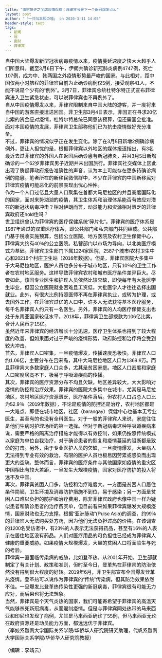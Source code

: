 ```yaml
---
title: "南财快评之全球疫情观察：菲律宾会是下一个新冠爆发点么"
layout: post
author: "「一只叫本熙の喵」 on 2020-3-11 14:05"
header-style: text
tags:
  - 新闻
  - 冠
  - 南财
  - 菲律宾
---
```


<head></head>
<body>
 <div align="left"> 
  <font style="color:rgb(0, 0, 0)"><font face="Arial"><font style="font-size:16px">自中国大陆爆发新型冠状病毒疫情以来，疫情蔓延速度之快大大超乎人们所意料。截至3月6日下午，伊朗共确诊新冠肺炎病例4747例，死亡107例，成为中、韩两国之外疫情形势最严峻的国家。与此相对，距中国仅两小时航程的菲律宾目前为止确诊病例仅5例，接受观察41人，不能不说是个少有的“例外”。3月7日，菲律宾总统杜特尔特正式宣布菲律宾进入卫生紧急状态，可以说菲律宾也不再例外了。</font></font></font> 
 </div> 
 <div align="left"> 
  <font style="color:rgb(0, 0, 0)"><font face="Arial"><font style="font-size:16px"> 自从中国疫情爆发以来，菲律宾限制来自中国大陆的游客，并一度将来自中国的游客直接遣送回国。菲卫生部3月4日表示，菲国正在寻求20亿比索的资金应对疫情，杜特尔特总统已同意该预算，但还需国会批准。面对本国疫情的发展，菲律宾卫生部称他们已为抗击疫情做好充分准备。 </font></font></font> 
 </div> 
 <div align="left"> 
  <font style="color:rgb(0, 0, 0)"><font face="Arial"><font style="font-size:16px">不过，菲律宾的情况似乎正在发生变化。除了在3月5日新增2例确诊病例外，更让人担忧的是，根据菲律宾以外地区的媒体报道指出，有3名最近去过菲律宾的外国人在返国后确诊患有新冠肺炎，并且3月5日新增确诊的一个62岁菲律宾男子近期并未出国旅行。菲律宾社交媒体上因此出现了质疑菲政府报告准确性的声音，认为本土可能存在更多待确诊病例的隐患。笔者所在的新移民微信群中，不少在菲律宾的中国新移民对菲律宾疫情可能恶化的前景表现出忧心忡忡。 </font></font></font> 
 </div> 
 <div align="left"> 
  <font style="color:rgb(0, 0, 0)"><font face="Arial"><font style="font-size:16px">作为一个人口过亿且大量人口聚集在首都大马尼拉区的并且高度国际化的国家，面对来势汹汹的疫情，其卫生体系和治理体系能否有效应对潜在的新冠状病毒冲击？相对伊朗而言，动员能力和资源相对匮乏的菲律宾政府还hold住吗？ </font></font></font> 
 </div> 
 <div align="left"> 
  <font style="color:rgb(0, 0, 0)"><font face="Arial"><font style="font-size:16px">世卫组织曾认为菲律宾的医疗保健系统“碎片化”。菲律宾的医疗体系是1987年通过的双重医疗体系，即公共部门和私营部门共同组成。公共部门基于税收实施预算，包括公立医院、地方医院及农村卫生保健中心，菲律宾大约有40%的公立医院。私营部门以市场为导向，以北美医疗模式为基础。菲律宾卫生部门下属1224家医院，2587个城市/农村卫生中心和20216个村庄卫生站（2016年数据）。但是，菲律宾医院大多集中于大马尼拉地区，医护人员也多分布于城市地区，只有10％的卫生工作者在农村地区服务。这样导致菲律宾农村和城市医疗条件差异巨大。尽管如此，该国专业医生和护理人员依然比较欠缺，即使每年有大批医学生毕业，但因公立医院就业困难且工资低，大批医学人才往往选择出国就业。此外，有很大比例持照医师不再在菲律宾执业，或转为护理，或去国外工作。在菲律宾过亿的人口中，许多人无法获得基本医疗服务，每千名菲律宾人约只有一名医生。另外，菲律宾的人均医疗保健支出也处于东南亚国家较低水平。2018年，菲律宾卫生部拨款为106亿比索，合计人民币才15亿。 </font></font></font> 
 </div> 
 <div align="left"> 
  <font style="color:rgb(0, 0, 0)"><font face="Arial"><font style="font-size:16px">虽然近年来菲律宾的经济增长十分迅速，医疗卫生体系也得到了较大程度的改善，但如果面对过于严峻的疫情形势，政府防控和治疗将会受到较大冲击。 </font></font></font> 
 </div> 
 <div align="left"> 
  <font style="color:rgb(0, 0, 0)"><font face="Arial"><font style="font-size:16px">首先，菲律宾人口密集，一旦疫情爆发，传播速度恐极快。菲律宾人口约1.06亿，主要分布在吕宋岛，其中大马尼拉地区人口为1369.9万。而且菲律宾大多数家庭人口众多，尤其是贫困家庭。地区人口密度和家庭人口密度居高不下，极易于呼吸道疾病的传播。 </font></font></font> 
 </div> 
 <div align="left"> 
  <font style="color:rgb(0, 0, 0)"><font face="Arial"><font style="font-size:16px">其次，菲律宾的医疗资源分布不均且欠缺，地区差异较大，大大影响对疫情的防控和治疗效果。菲律宾的医院大多集中在城市，尤其是马尼拉地区，农村地区医疗资源匮乏，医疗条件落后。但农村人口占总人口比为52.9％（2019年数据），不论是疫情的防控还是治疗，农村地区都是一大难点。即使在城市地区，社区（barangay）保健中心也基本无专业医生，甚至有的也没有全科医生。对于一般的菲律宾人来说，家庭往往是他们生病时护理场所的第一选择。但对于新冠病毒这种呼吸道疾病来说，需要严格的隔离治疗措施才能得以有效控制，如果仍按照传统模式以家庭为单位自我治疗，对于确诊患者的恢复和疫情蔓延的阻断都是致命的打击。另外，由于专业医护人员的欠缺，一旦疫情爆发，大量病人无法得到专业有效的救治，有限的医护人员也极易因劳累或感染而出现更大的空缺。整体而言，菲律宾的医疗条件与其他国家如疫情的重灾区中国相比有较大差距，一旦发生大规模疫情，国家对医疗防护的投入将远不及中国。 </font></font></font> 
 </div> 
 <div align="left"> 
  <font style="color:rgb(0, 0, 0)"><font face="Arial"><font style="font-size:16px">再次，菲律宾贫困人口多，防控和治疗难度大。一方面是贫困人口居住条件简陋，卫生环境及消毒防护措施不到位，易于感染；另一方面是贫困人口难以负担的防护和治疗费用，除非菲律宾政府也像中国一样为疑似患者和确诊患者的治疗费买单，但目前看来如果菲律宾爆发大规模疫情，国家财政也无力支撑。根据“亚洲脉动”(Pulse Asia)的调查，约99%的菲律宾人无法购买处方药，因为他们无法负担过高的价格。在该调查的1200名受访者中，有23%的人表示无法获得药品，甚至有16%的人表示在居住地区没有药品。人们对医疗用品的可负担性已经成为菲律宾人健康的重要威胁。如果疫情大规模爆发，大量的贫困人口将面临生与死的考验。 </font></font></font> 
 </div> 
 <div align="left"> 
  <font style="color:rgb(0, 0, 0)"><font face="Arial"><font style="font-size:16px">菲律宾一直面临传染病的威胁，比如登革热。从2001年开始，卫生部就制定了有关计划、政策和准则，但时至今日，登革热在菲律宾的防治依然没有得到很大程度的好转。2019年6月，菲卫生部宣布全国爆发登革热疫情。登革热可以说作为菲律宾的“传统”传染病，但其防治效果依然不佳。一旦爆发比登革热传染性更强的新冠病毒，菲律宾很有可能无力应对，而后果也将无法想象。 </font></font></font> 
 </div> 
 <div align="left"> 
  <font style="color:rgb(0, 0, 0)"><font face="Arial"><font style="font-size:16px">当然，菲律宾是个天气炎热的国家，我们可能寄希望于菲律宾的高温天气能够杀死新冠病毒，从而遏制疫情。但是与菲律宾同处热带的马来西亚和印尼也发现了病例，尤其是马来西亚确诊了55例，但马来西亚无论在政府资源还是动员能力方面，都远远优于菲律宾。</font></font></font> 
 </div> 
 <div align="left"> 
  <font style="color:rgb(0, 0, 0)"><font face="Arial"><font style="font-size:16px">（李姣系暨南大学国际关系学院/华侨华人研究院研究助理，代帆系暨南大学国际关系学院/华侨华人研究院教授）</font></font></font> 
 </div>
 <br> 
 <div align="left"> 
  <font style="color:rgb(0, 0, 0)"><font face="Arial"><font style="font-size:16px">（编辑：李靖云）</font></font></font> 
 </div>
 <br>
</body>



